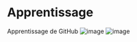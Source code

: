 # Apprentissage
Apprentissage de GitHub
  ![image](https://user-images.githubusercontent.com/114932101/196004797-3816ea11-f2e8-4b6d-a39e-f1a77d5787b7.png)
  ![image](https://user-images.githubusercontent.com/114932101/196004812-b796576d-d6f3-4637-829e-9bc5eb1bf1b8.png)


